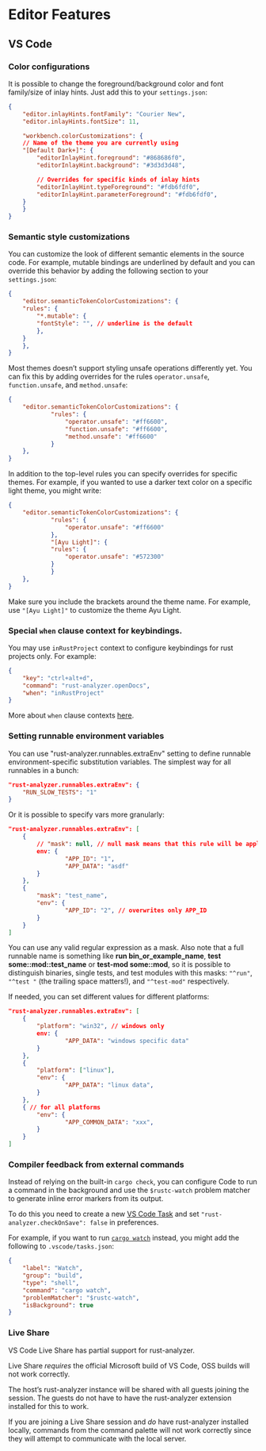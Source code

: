 # Editor Features


## VS Code

### Color configurations

It is possible to change the foreground/background color and font
family/size of inlay hints. Just add this to your `settings.json`:

```json
{
    "editor.inlayHints.fontFamily": "Courier New",
    "editor.inlayHints.fontSize": 11,

    "workbench.colorCustomizations": {
    // Name of the theme you are currently using
    "[Default Dark+]": {
        "editorInlayHint.foreground": "#868686f0",
        "editorInlayHint.background": "#3d3d3d48",

        // Overrides for specific kinds of inlay hints
        "editorInlayHint.typeForeground": "#fdb6fdf0",
        "editorInlayHint.parameterForeground": "#fdb6fdf0",
    }
    }
}
```

### Semantic style customizations

You can customize the look of different semantic elements in the source
code. For example, mutable bindings are underlined by default and you
can override this behavior by adding the following section to your
`settings.json`:

```json
{
    "editor.semanticTokenColorCustomizations": {
    "rules": {
        "*.mutable": {
        "fontStyle": "", // underline is the default
        },
    }
    },
}
```

Most themes doesn’t support styling unsafe operations differently yet.
You can fix this by adding overrides for the rules `operator.unsafe`,
`function.unsafe`, and `method.unsafe`:

```json
{
    "editor.semanticTokenColorCustomizations": {
            "rules": {
                "operator.unsafe": "#ff6600",
                "function.unsafe": "#ff6600",
                "method.unsafe": "#ff6600"
            }
    },
}
```

In addition to the top-level rules you can specify overrides for
specific themes. For example, if you wanted to use a darker text color
on a specific light theme, you might write:

```json
{
    "editor.semanticTokenColorCustomizations": {
            "rules": {
                "operator.unsafe": "#ff6600"
            },
            "[Ayu Light]": {
            "rules": {
                "operator.unsafe": "#572300"
            }
            }
    },
}
```

Make sure you include the brackets around the theme name. For example,
use `"[Ayu Light]"` to customize the theme Ayu Light.

### Special `when` clause context for keybindings.

You may use `inRustProject` context to configure keybindings for rust
projects only. For example:

```json
{
    "key": "ctrl+alt+d",
    "command": "rust-analyzer.openDocs",
    "when": "inRustProject"
}
```

More about `when` clause contexts
[here](https://code.visualstudio.com/docs/getstarted/keybindings#_when-clause-contexts).

### Setting runnable environment variables

You can use "rust-analyzer.runnables.extraEnv" setting to define
runnable environment-specific substitution variables. The simplest way
for all runnables in a bunch:

```json
"rust-analyzer.runnables.extraEnv": {
    "RUN_SLOW_TESTS": "1"
}
```

Or it is possible to specify vars more granularly:

```json
"rust-analyzer.runnables.extraEnv": [
    {
        // "mask": null, // null mask means that this rule will be applied for all runnables
        env: {
                "APP_ID": "1",
                "APP_DATA": "asdf"
        }
    },
    {
        "mask": "test_name",
        "env": {
                "APP_ID": "2", // overwrites only APP_ID
        }
    }
]
```

You can use any valid regular expression as a mask. Also note that a
full runnable name is something like **run bin\_or\_example\_name**,
**test some::mod::test\_name** or **test-mod some::mod**, so it is
possible to distinguish binaries, single tests, and test modules with
this masks: `"^run"`, `"^test "` (the trailing space matters!), and
`"^test-mod"` respectively.

If needed, you can set different values for different platforms:

```json
"rust-analyzer.runnables.extraEnv": [
    {
        "platform": "win32", // windows only
        env: {
                "APP_DATA": "windows specific data"
        }
    },
    {
        "platform": ["linux"],
        "env": {
                "APP_DATA": "linux data",
        }
    },
    { // for all platforms
        "env": {
                "APP_COMMON_DATA": "xxx",
        }
    }
]
```

### Compiler feedback from external commands

Instead of relying on the built-in `cargo check`, you can configure Code
to run a command in the background and use the `$rustc-watch` problem
matcher to generate inline error markers from its output.

To do this you need to create a new [VS Code
Task](https://code.visualstudio.com/docs/editor/tasks) and set
`"rust-analyzer.checkOnSave": false` in preferences.

For example, if you want to run
[`cargo watch`](https://crates.io/crates/cargo-watch) instead, you might
add the following to `.vscode/tasks.json`:

```json
{
    "label": "Watch",
    "group": "build",
    "type": "shell",
    "command": "cargo watch",
    "problemMatcher": "$rustc-watch",
    "isBackground": true
}
```

### Live Share

VS Code Live Share has partial support for rust-analyzer.

Live Share *requires* the official Microsoft build of VS Code, OSS
builds will not work correctly.

The host’s rust-analyzer instance will be shared with all guests joining
the session. The guests do not have to have the rust-analyzer extension
installed for this to work.

If you are joining a Live Share session and *do* have rust-analyzer
installed locally, commands from the command palette will not work
correctly since they will attempt to communicate with the local server.
